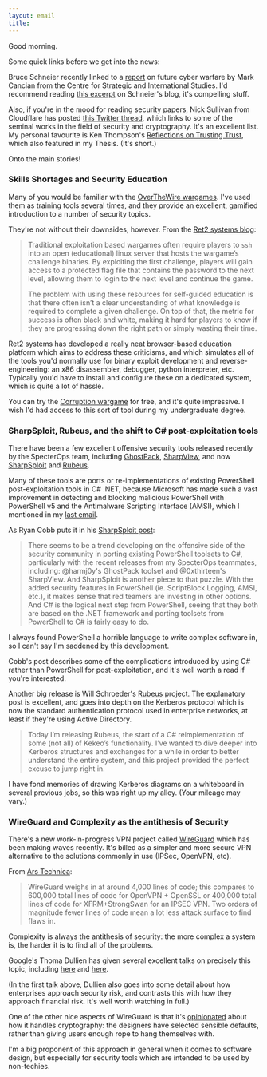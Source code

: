 ```yaml
---
layout: email
title: 
---
```


Good morning.

Some quick links before we get into the news: 

Bruce Schneier recently linked to a [report](https://csis-prod.s3.amazonaws.com/s3fs-public/publication/180227_Cancian_CopingWithSurprise_wAppen_Web.pdf?0rD0fcMI7gGXNLM1AYJWoVsNT_xSxOiu) on future cyber warfare by Mark Cancian from the Centre for Strategic and International Studies. I'd recommend reading [this excerpt](https://www.schneier.com/blog/archives/2018/08/future_cyberwar.html) on Schneier's blog, it's compelling stuff.

Also, if you're in the mood for reading security papers, Nick Sullivan from Cloudflare has posted [this Twitter thread](https://twitter.com/grittygrease/status/1028769194643353600), which links to some of the seminal works in the field of security and cryptography. It's an excellent list. My personal favourite is Ken Thompson's [Reflections on Trusting Trust](https://www.archive.ece.cmu.edu/~ganger/712.fall02/papers/p761-thompson.pdf), which also featured in my Thesis. (It's short.)

Onto the main stories!

### Skills Shortages and Security Education

Many of you would be familiar with the [OverTheWire wargames](http://overthewire.org/wargames/). I've used them as training tools several times, and they provide an excellent, gamified introduction to a number of security topics.

They're not without their downsides, however. From the 
[Ret2 systems blog](https://blog.ret2.io/2018/09/11/scalable-security-education/):

>Traditional exploitation based wargames often require players to `ssh` into an open (educational) linux server that hosts the wargame’s challenge binaries. By exploiting the first challenge, players will gain access to a protected flag file that contains the password to the next level, allowing them to login to the next level and continue the game.
>
>The problem with using these resources for self-guided education is that there often isn’t a clear understanding of what knowledge is required to complete a given challenge. On top of that, the metric for success is often black and white, making it hard for players to know if they are progressing down the right path or simply wasting their time.

Ret2 systems has developed a really neat browser-based education platform which aims to address these criticisms, and which simulates all of the tools you'd normally use for binary exploit development and reverse-engineering: an x86 disassembler, debugger, python interpreter, etc. Typically you'd have to install and configure these on a dedicated system, which is quite a lot of hassle.

You can try the [Corruption wargame](https://wargames.ret2.systems/level/corruption) for free, and it's quite impressive. I wish I'd had access to this sort of tool during my undergraduate degree.

### SharpSploit, Rubeus, and the shift to C# post-exploitation tools

There have been a few excellent offensive security tools released recently by the SpecterOps team, including [GhostPack](https://www.harmj0y.net/blog/redteaming/ghostpack/), [SharpView](https://github.com/tevora-threat/SharpView), and now [SharpSploit](https://posts.specterops.io/introducing-sharpsploit-a-c-post-exploitation-library-5c7be5f16c51) and [Rubeus](https://posts.specterops.io/from-kekeo-to-rubeus-86d2ec501c14).

Many of these tools are ports or re-implementations of existing PowerShell post-exploitation tools in C# .NET, because Microsoft has made such a vast improvement in detecting and blocking malicious PowerShell with PowerShell v5 and the Antimalware Scripting Interface (AMSI), which I mentioned in my [last email](/Email-update-AMSI-for-macros-iPhone-PACs-reinventing-the-URL-and-infosec-resilience/).

As Ryan Cobb puts it in his [SharpSploit post](https://posts.specterops.io/introducing-sharpsploit-a-c-post-exploitation-library-5c7be5f16c51):

>There seems to be a trend developing on the offensive side of the security community in porting existing PowerShell toolsets to C#, particularly with the recent releases from my SpecterOps teammates, including: @harmj0y's GhostPack toolset and @0xthirteen's SharpView. And SharpSploit is another piece to that puzzle. With the added security features in PowerShell (ie. ScriptBlock Logging, AMSI, etc.), it makes sense that red teamers are investing in other options. And C# is the logical next step from PowerShell, seeing that they both are based on the .NET framework and porting toolsets from PowerShell to C# is fairly easy to do.

I always found PowerShell a horrible language to write complex software in, so I can't say I'm saddened by this development.

Cobb's post describes some of the complications introduced by using C# rather than PowerShell for post-exploitation, and it's well worth a read if you're interested.

Another big release is Will Schroeder's [Rubeus](https://posts.specterops.io/from-kekeo-to-rubeus-86d2ec501c14) project. The explanatory post is excellent, and goes into depth on the Kerberos protocol which is now the standard authentication protocol used in enterprise networks, at least if they're using Active Directory. 

>Today I’m releasing Rubeus, the start of a C# reimplementation of some (not all) of Kekeo’s functionality. I’ve wanted to dive deeper into Kerberos structures and exchanges for a while in order to better understand the entire system, and this project provided the perfect excuse to jump right in.

I have fond memories of drawing Kerberos diagrams on a whiteboard in several previous jobs, so this was right up my alley. (Your mileage may vary.)

### WireGuard and Complexity as the antithesis of Security

There's a new work-in-progress VPN project called [WireGuard](https://www.wireguard.com/) which has been making waves recently. It's billed as a simpler and more secure VPN alternative to the solutions commonly in use (IPSec, OpenVPN, etc).

From [Ars Technica](https://arstechnica.com/gadgets/2018/08/wireguard-vpn-review-fast-connections-amaze-but-windows-support-needs-to-happen/):

>WireGuard weighs in at around 4,000 lines of code; this compares to 600,000 total lines of code for OpenVPN + OpenSSL or 400,000 total lines of code for XFRM+StrongSwan for an IPSEC VPN. Two orders of magnitude fewer lines of code mean a lot less attack surface to find flaws in.

Complexity is always the antithesis of security: the more complex a system is, the harder it is to find all of the problems.

Google's Thoma Dullien has given several excellent talks on precisely this topic, including [here](https://www.youtube.com/watch?v=PLJJY5UFtqY) and [here](https://www.youtube.com/watch?v=q98foLaAfX8). 

(In the first talk above, Dullien also goes into some detail about how enterprises approach security risk, and contrasts this with how they approach financial risk. It's well worth watching in full.)

One of the other nice aspects of WireGuard is that it's [opinionated](https://stackoverflow.com/questions/802050/what-is-opinionated-software) about how it handles cryptography: the designers have selected sensible defaults, rather than giving users enough rope to hang themselves with. 

I'm a big proponent of this approach in general when it comes to software design, but especially for security tools which are intended to be used by non-techies.